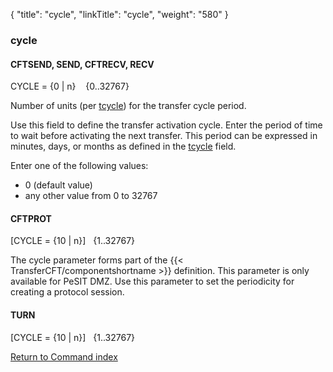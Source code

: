 {
    "title": "cycle",
    "linkTitle": "cycle",
    "weight": "580"
}<span id="cycle"></span>

### cycle

#### CFTSEND, SEND, CFTRECV, RECV

CYCLE = {0 | n}    {0..32767}

Number of units (per [tcycle](../tcycle)) for the transfer cycle period.

Use this field to define the transfer activation cycle. Enter the period
of time to wait before activating the next transfer. This period can be
expressed in minutes, days, or months as defined in the [tcycle](../tcycle) field.

Enter one of the following values:

-   0
    (default value)
-   any other value
    from 0 to 32767

#### CFTPROT

\[CYCLE = {10 | n}\]   {1..32767}

The cycle parameter forms part of the {{< TransferCFT/componentshortname  >}} definition. This
parameter is only available for PeSIT DMZ. Use this parameter to set the
periodicity for creating a protocol session.

#### TURN

\[CYCLE = {10 | n}\]   {1..32767}

[Return to Command index](../../)

